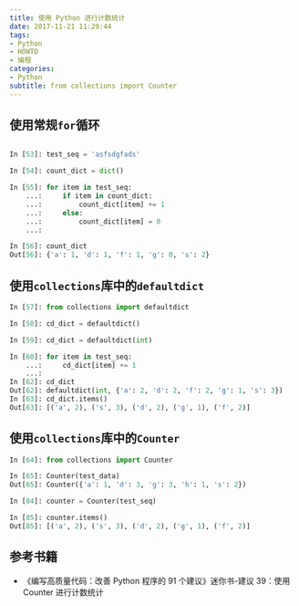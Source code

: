 ```yaml
---
title: 使用 Python 进行计数统计
date: 2017-11-21 11:29:44
tags:
- Python
- HOWTO
- 编程
categories:
- Python
subtitle: from collections import Counter
---
```


## 使用常规`for`循环
```python

In [53]: test_seq = 'asfsdgfads'

In [54]: count_dict = dict()

In [55]: for item in test_seq:
    ...:     if item in count_dict:
    ...:         count_dict[item] += 1
    ...:     else:
    ...:         count_dict[item] = 0
    ...:

In [56]: count_dict
Out[56]: {'a': 1, 'd': 1, 'f': 1, 'g': 0, 's': 2}
```
## 使用`collections`库中的`defaultdict`
```python
In [57]: from collections import defaultdict

In [58]: cd_dict = defaultdict()

In [59]: cd_dict = defaultdict(int)

In [60]: for item in test_seq:
    ...:     cd_dict[item] += 1
    ...:
In [62]: cd_dict
Out[62]: defaultdict(int, {'a': 2, 'd': 2, 'f': 2, 'g': 1, 's': 3})
In [63]: cd_dict.items()
Out[63]: [('a', 2), ('s', 3), ('d', 2), ('g', 1), ('f', 2)]
```

## 使用`collections`库中的`Counter`
```python
In [64]: from collections import Counter

In [65]: Counter(test_data)
Out[65]: Counter({'a': 1, 'd': 3, 'g': 3, 'h': 1, 's': 2})

In [84]: counter = Counter(test_seq)

In [85]: counter.items()
Out[85]: [('a', 2), ('s', 3), ('d', 2), ('g', 1), ('f', 2)]
```
## 参考书籍

- 《编写高质量代码：改善 Python 程序的 91 个建议》迷你书-建议 39：使用 Counter 进行计数统计